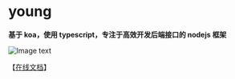 # young

**基于 koa，使用 typescript，专注于高效开发后端接口的 nodejs 框架**

![Image text](https://gitee.com/FenDou2014/young/edit/master/logo.svg)

【<a href="http://youngjs.pcyang.cn" target="_blank">在线文档</a>】
